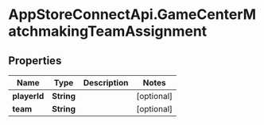 # AppStoreConnectApi.GameCenterMatchmakingTeamAssignment

## Properties

Name | Type | Description | Notes
------------ | ------------- | ------------- | -------------
**playerId** | **String** |  | [optional] 
**team** | **String** |  | [optional] 


